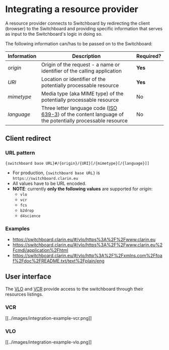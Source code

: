 # Integrating a resource provider

A resource provider connects to Switchboard by redirecting the client (browser) to the Switchboard and providing 
specific information that serves as input to the Switchboard's logic in doing so.

The following information can/has to be passed on to the Switchboard:

| Information | Description | Required? |
|-----|-----|-----|
| *origin* | Origin of the request - a name or identifier of the calling application | **Yes** |
| *URI* | Location or identifier of the potentially processable resource | **Yes** |
| *mimetype* | Media type (aka MIME type) of the potentially processable resource | No |
| *language* | Three letter language code ([ISO 639-3](https://iso639-3.sil.org/)) of the content language of the potentially processable resource | No |

## Client redirect

### URL pattern
```
{switchboard base URL}#/{origin}/{URI}[/{mimetype}[/{language}]]
```

* For production, `{switchboard base URL}` is `https://switchboard.clarin.eu`
* All values have to be URL encoded.
* **NOTE**: currently __only the following values__ are supported for *origin*:
  * `vlo`
  * `vcr`
  * `fcs`
  * `b2drop`
  * `d4science`

### Examples
* https://switchboard.clarin.eu/#/vlo/https%3A%2F%2Fwww.clarin.eu
* https://switchboard.clarin.eu/#/vlo/https%3A%2F%2Fwww.clarin.eu%2Fcmdi/application%2Fhtml
* https://switchboard.clarin.eu/#/vlo/http%3A%2F%2Fxmlns.com%2Ffoaf%2Fdoc%2FREADME.txt/text%2Fplain/eng

## User interface

The [VLO](https://vlo.clarin.eu) and [VCR](https://collections.clarin.eu) provide access to the switchboard through their resources listings.

### VCR
[[../images/integration-example-vcr.png]]

### VLO
[[../images/integration-example-vlo.png]]
